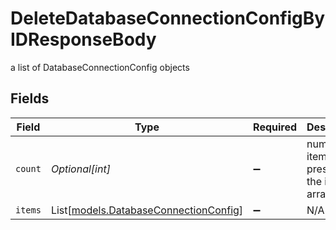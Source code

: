 # DeleteDatabaseConnectionConfigByIDResponseBody

a list of DatabaseConnectionConfig objects


## Fields

| Field                                                                          | Type                                                                           | Required                                                                       | Description                                                                    |
| ------------------------------------------------------------------------------ | ------------------------------------------------------------------------------ | ------------------------------------------------------------------------------ | ------------------------------------------------------------------------------ |
| `count`                                                                        | *Optional[int]*                                                                | :heavy_minus_sign:                                                             | number of items present in the items array                                     |
| `items`                                                                        | List[[models.DatabaseConnectionConfig](../models/databaseconnectionconfig.md)] | :heavy_minus_sign:                                                             | N/A                                                                            |